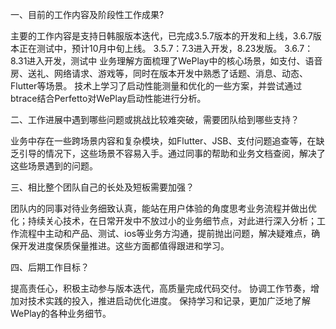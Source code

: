 

一、目前的工作内容及阶段性工作成果?

主要的工作内容是支持日韩服版本迭代，已完成3.5.7版本的开发和上线，3.6.7版本正在测试中，预计10月中旬上线。
3.5.7：7.3进入开发，8.23发版。
3.6.7：8.31进入开发，测试中
业务理解方面梳理了WePlay中的核心场景，如支付、语音房、送礼、网络请求、游戏等，同时在版本开发中熟悉了话题、消息、动态、Flutter等场景。
技术上学习了启动性能测量和优化的一些方案，并尝试通过btrace结合Perfetto对WePlay启动性能进行分析。

二、工作进展中遇到哪些问题或挑战比较难突破，需要团队给到哪些支持？

业务中存在一些跨场景内容和复杂模块，如Flutter、JSB、支付问题追查等，在缺乏引导的情况下，这些场景不容易入手。通过同事的帮助和业务文档查阅，解决了这些场景遇到的问题。

三、相比整个团队自己的长处及短板需要加强？

团队内的同事对待业务细致认真，能站在用户体验的角度思考业务流程并做出优化；持续关心技术，在日常开发中不放过小的业务细节点，对此进行深入分析；工作流程中主动和产品、测试、ios等业务方沟通，提前抛出问题，解决疑难点，确保开发进度保质保量推进。这些方面都值得跟进和学习。

四、后期工作目标？

提高责任心，积极主动参与版本迭代，高质量完成代码交付。
协调工作节奏，增加对技术实践的投入，推进启动优化进度。
保持学习和记录，更加广泛地了解WePlay的各种业务细节。
